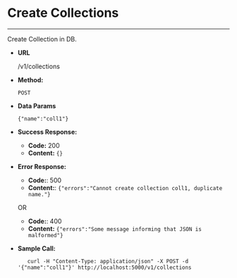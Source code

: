 # Create Collections

----
  Create Collection in DB.

* **URL**

  /v1/collections

* **Method:**

  `POST`

* **Data Params**

  `{"name":"coll1"}`

* **Success Response:**

  * **Code:** 200
  * **Content:** `{}`
 
* **Error Response:**

  * **Code:**: 500
  * **Content:**: `{"errors":"Cannot create collection coll1, duplicate name."}`
  
  OR
  
  * **Code:**: 400
  * **Content:** `{"errors":"Some message informing that JSON is malformed"}`

* **Sample Call:**

  ```shell
     curl -H "Content-Type: application/json" -X POST -d '{"name":"coll1"}' http://localhost:5000/v1/collections
  ```

